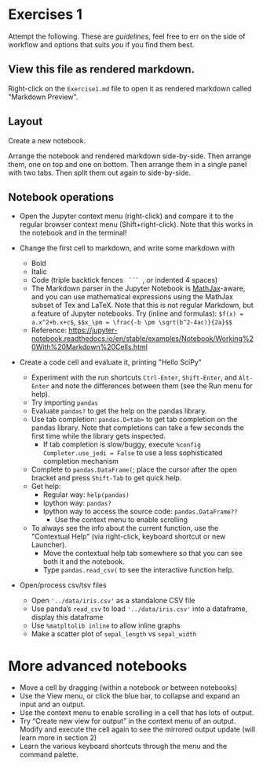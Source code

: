 # Exercises 1

Attempt the following. These are _guidelines_, feel free to err on the side of workflow and
options that suits _you_ if you find them best.

## View this file as rendered markdown.

Right-click on the `Exercise1.md` file to open it as rendered markdown called "Markdown Preview".

## Layout

Create a new notebook.

Arrange the notebook and rendered markdown side-by-side. Then arrange them, one on top and one on bottom. Then arrange them in a single panel with two tabs. Then split them out again to side-by-side.

## Notebook operations

- Open the Jupyter context menu (right-click) and compare it to the regular browser context menu (Shift+right-click). Note that this works in the notebook and in the terminal!

- Change the first cell to markdown, and write some markdown with
    - Bold
    - Italic
    - Code (triple backtick fences ` ``` `, or indented 4 spaces)
    - The Markdown parser in the Jupyter Notebook is [MathJax](https://math.meta.stackexchange.com/questions/5020/mathjax-basic-tutorial-and-quick-reference)-aware, and you can use mathematical expressions using the MathJax subset of Tex and LaTeX. Note that this is not regular Markdown, but a feature of Jupyter notebooks. Try (inline and formulas): `$f(x) =  a.x^2+b.x+c$`, `$$x_\pm = \frac{-b \pm \sqrt(b^2-4ac)}{2a}$$`
    - Reference: https://jupyter-notebook.readthedocs.io/en/stable/examples/Notebook/Working%20With%20Markdown%20Cells.html

- Create a code cell and evaluate it, printing "Hello SciPy"
    - Experiment with the run shortcuts `Ctrl-Enter`, `Shift-Enter`, and `Alt-Enter` and note the differences between them (see the Run menu for help).
    - Try importing `pandas`
    - Evaluate `pandas?` to get the help on the pandas library.
    - Use tab completion: `pandas.D<tab>` to get tab completion on the pandas library. Note that completions can take a few seconds the first time while the library gets inspected.
      - If tab completion is slow/buggy, execute `%config Completer.use_jedi = False` to use a less sophisticated completion mechanism
    - Complete to `pandas.DataFrame(`; place the cursor after the open bracket and press `Shift-Tab` to get quick help.
    - Get help:
        - Regular way: `help(pandas)`
        - Ipython way: `pandas?`
        - Ipython way to access the source code: `pandas.DataFrame??`
          - Use the context menu to enable scrolling
    - To always see the info about the current function, use the "Contextual Help" (via right-click, keyboard shortcut or new Launcher).
        - Move the contextual help tab somewhere so that you can see both it and the notebook.
        - Type `pandas.read_csv(` to see the interactive function help.

- Open/process csv/tsv files
    - Open `'../data/iris.csv'` as a standalone CSV file
    - Use panda’s `read_csv` to load `'../data/iris.csv'` into a dataframe, display this dataframe
    - Use `%matpltolib inline` to allow inline graphs
    - Make a scatter plot of `sepal_length` vs `sepal_width`


# More advanced notebooks

- Move a cell by dragging (within a notebook or between notebooks)
- Use the View menu, or click the blue bar, to collapse and expand an input and an output.
- Use the context menu to enable scrolling in a cell that has lots of output.
- Try “Create new view for output” in the context menu of an output. Modify and execute the cell again to see the mirrored output update (will learn more in section 2)
- Learn the various keyboard shortcuts through the menu and the command palette.
